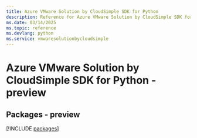 ```yaml
---
title: Azure VMware Solution by CloudSimple SDK for Python
description: Reference for Azure VMware Solution by CloudSimple SDK for Python
ms.date: 03/14/2025
ms.topic: reference
ms.devlang: python
ms.service: vmwaresolutionbycloudsimple
---
```

# Azure VMware Solution by CloudSimple SDK for Python - preview
## Packages - preview
[!INCLUDE [packages](vmware-solution-by-cloudsimple-index.md)]